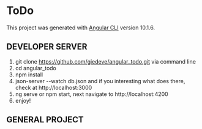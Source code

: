 # ToDo

This project was generated with [Angular CLI](https://github.com/angular/angular-cli) version 10.1.6.

## DEVELOPER SERVER

1) git clone https://github.com/giedeve/angular_todo.git via command line
2) cd angular_todo
3) npm install
4) json-server --watch db.json and if you interesting what does there, check at http://localhost:3000
5) ng serve or npm start, next navigate to http://localhost:4200
6) enjoy!

## GENERAL PROJECT

